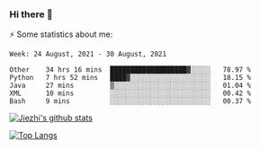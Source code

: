 ### Hi there 👋

⚡ Some statistics about me:


<!--START_SECTION:waka-->
```text
Week: 24 August, 2021 - 30 August, 2021

Other    34 hrs 16 mins  ███████████████████▓░░░░░   78.97 % 
Python   7 hrs 52 mins   ████▓░░░░░░░░░░░░░░░░░░░░   18.15 % 
Java     27 mins         ▒░░░░░░░░░░░░░░░░░░░░░░░░   01.04 % 
XML      10 mins         ░░░░░░░░░░░░░░░░░░░░░░░░░   00.42 % 
Bash     9 mins          ░░░░░░░░░░░░░░░░░░░░░░░░░   00.37 % 
```
<!--END_SECTION:waka-->





[![Jiezhi's github stats](https://github-readme-stats.vercel.app/api?username=Jiezhi&show_icons=true)](https://github.com/Jiezhi/github-readme-stats)

[![Top Langs](https://github-readme-stats.vercel.app/api/top-langs/?username=Jiezhi&hide=javascript,html)](https://github.com/Jiezhi/github-readme-stats)
<!--
**Jiezhi/Jiezhi** is a ✨ _special_ ✨ repository because its `README.md` (this file) appears on your GitHub profile.

Here are some ideas to get you started:

- 🔭 I’m currently working on ...
- 🌱 I’m currently learning ...
- 👯 I’m looking to collaborate on ...
- 🤔 I’m looking for help with ...
- 💬 Ask me about ...
- 📫 How to reach me: ...
- 😄 Pronouns: ...
- ⚡ Fun fact: ...
-->

